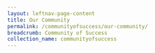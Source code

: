 ```yaml
---
layout: leftnav-page-content
title: Our Community
permalink: /communityofsuccess/our-community/
breadcrumb: Community of Success
collection_name: communityofsuccess
---
```


